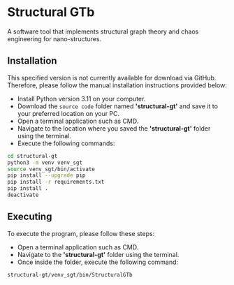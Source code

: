 # Structural GTb

A software tool that implements structural graph theory and chaos engineering for nano-structures.

## Installation

This specified version is not currently available for download via GitHub. Therefore, please follow the manual installation instructions provided below:

* Install Python version 3.11 on your computer.
* Download the ```source code``` folder named **'structural-gt'** and save it to your preferred location on your PC.
* Open a terminal application such as CMD. 
* Navigate to the location where you saved the **'structural-gt'** folder using the terminal. 
* Execute the following commands:

```bash
cd structural-gt
python3 -m venv venv_sgt
source venv_sgt/bin/activate
pip install --upgrade pip
pip install -r requirements.txt
pip install .
deactivate
```

## Executing 

To execute the program, please follow these steps:

* Open a terminal application such as CMD.
* Navigate to the **'structural-gt'** folder using the terminal.
* Once inside the folder, execute the following command:

```bash
structural-gt/venv_sgt/bin/StructuralGTb
```